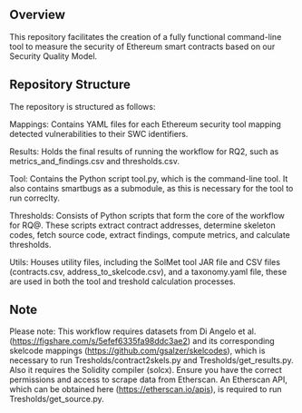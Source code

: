 ## Overview

This repository facilitates the creation of a fully functional command-line tool to measure the security of Ethereum smart contracts based on our Security Quality Model.

## Repository Structure

The repository is structured as follows:

Mappings: Contains YAML files for each Ethereum security tool mapping detected vulnerabilities to their SWC identifiers.

Results: Holds the final results of running the workflow for RQ2, such as metrics_and_findings.csv and thresholds.csv.

Tool: Contains the Python script tool.py, which is the command-line tool. It also contains smartbugs as a submodule, as this is necessary for the tool to run correclty.

Thresholds: Consists of Python scripts that form the core of the workflow for RQ@. These scripts extract contract addresses, determine skeleton codes, fetch source code, extract findings, compute metrics, and calculate thresholds.

Utils: Houses utility files, including the SolMet tool JAR file and CSV files (contracts.csv, address_to_skelcode.csv), and a taxonomy.yaml file, these are used in both the tool and treshold calculation processes.

## Note

Please note: This workflow requires datasets from Di Angelo et al. (https://figshare.com/s/5efef6335fa98ddc3ae2) and its corresponding skelcode mappings (https://github.com/gsalzer/skelcodes), which is necessary to run Tresholds/contract2skels.py and Tresholds/get_results.py. Also it requires the Solidity compiler (solcx). Ensure you have the correct permissions and access to scrape data from Etherscan. An Etherscan API, which can be obtained here (https://etherscan.io/apis), is required to run Tresholds/get_source.py.
